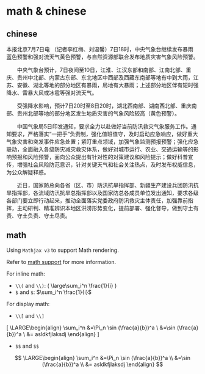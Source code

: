 # math & chinese

## chinese

本报北京7月7日电 （记者李红梅、刘温馨）7日18时，中央气象台继续发布暴雨蓝色预警和强对流天气黄色预警，与自然资源部联合发布地质灾害气象风险预警。

　　中央气象台预计，7日夜间至10日，江淮、江汉东部和南部、江南北部、重庆、贵州中北部、内蒙古东部、东北地区中西部及西藏东南部等地有中到大雨，江苏、安徽、湖北等地的部分地区有暴雨，局地有大暴雨；上述部分地区伴有短时强降水、雷暴大风或冰雹等强对流天气。

　　受强降水影响，预计7日20时至8日20时，湖北西南部、湖南西北部、重庆南部、贵州北部等地的部分地区发生地质灾害的气象风险较高（黄色预警）。

　　中国气象局5日印发通知，要求全力以赴做好当前防汛救灾气象服务工作。通知要求，严格落实“一把手”负责制，强化值班值守，及时启动应急响应，做好重大气象灾害和突发事件应急处置；紧盯重点领域，加强气象监测预报预警；强化应急联动，全面融入各级防灾减灾救灾体系，做好对城市运行、农业、交通运输等的影响预报和风险预警，面向公众提出有针对性的对策建议和风险提示；做好科普宣传，增强社会风险防范意识，针对关键天气和社会关注热点，及时发布权威信息，为公众解疑释惑。

　　近日，国家防总向各省（区、市）防汛抗旱指挥部、新疆生产建设兵团防汛抗旱指挥部，各流域防汛抗旱总指挥部以及国家防总各成员单位发出通知，要求各级各部门要立即行动起来，推动全面落实党委政府防汛救灾主体责任，加强靠前指挥，主动研判、精准辨识本地区洪涝形势变化，提前部署、强化督导，做到守土有责、守土负责、守土尽责。



## math

Using `Mathjax v3` to support Math rendering.

Refer to [math support](https://squidfunk.github.io/mkdocs-material/reference/math/) for more information.

For inline math:

* `\\(` and `\\)`: \( \large\sum_i^n \frac{1}{i}  \)
* `$` and `$`: $\sum_i^n \frac{1}{i}$

For display math:

* `\\[` and `\\]`

\[
\LARGE\begin{align}
\sum_i^n &=\Pi_n \sin (\frac{a}{b})^a \\
		 &=\sin (\frac{a}{b})^a \\
		 &= asldkfjlaksdj
\end{align}
\]



* `$$` and `$$`

$$
\LARGE\begin{align}
\sum_i^n &=\Pi_n \sin (\frac{a}{b})^a \\
		 &=\sin (\frac{a}{b})^a \\
		 &= asldkfjlaksdj
\end{align}
$$

